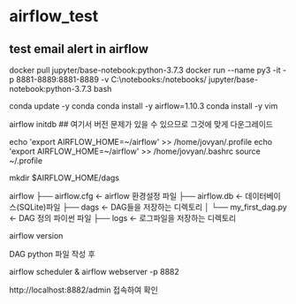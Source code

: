 # airflow_test
## test email alert in airflow

docker pull jupyter/base-notebook:python-3.7.3
docker run --name py3 -it -p 8881-8889:8881-8889 -v C:\notebooks\:/notebooks/ jupyter/base-notebook:python-3.7.3 bash

conda update -y conda
conda install -y airflow=1.10.3
conda install -y vim

airflow initdb      ##    여기서 버전 문제가 있을 수 있으므로 그것에 맞게 다운그레이드

echo 'export AIRFLOW_HOME=~/airflow' >> /home/jovyan/.profile
echo 'export AIRFLOW_HOME=~/airflow' >> /home/jovyan/.bashrc
source ~/.profile

mkdir $AIRFLOW_HOME/dags


airflow
├── airflow.cfg          <- airflow 환경설정 파일
├── airflow.db           <- 데이터베이스(SQLite)파일
├── dags                 <- DAG들을 저장하는 디렉토리
│   └── my_first_dag.py  <- DAG 정의 파이썬 파일
├── logs                 <- 로그파일을 저장하는 디렉토리

airflow version

DAG python 파일 작성 후 

airflow scheduler & airflow webserver -p 8882 

http://localhost:8882/admin 접속하여 확인
